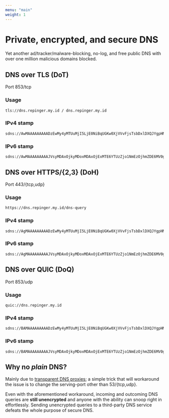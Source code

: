 ```yaml
---
menu: "main"
weight: 1
---
```


# Private, encrypted, and secure DNS

Yet another ad/tracker/malware-blocking, no-log, and free public DNS with over one million malicious domains blocked.


## DNS over TLS (DoT)
Port 853/tcp

### Usage
```
tls://dns.repinger.my.id / dns.repinger.my.id
```

### IPv4 stamp
```
sdns://AwMAAAAAAAAADzEwMy4yMTUuMjI5LjE0NiBqUGKw0XjVVvFjsTsbDxlDXQJYgpHMdVid_ubrEcjVwxZkbnMucmVwaW5nZXIubXkuaWQ6ODUz
```

### IPv6 stamp
```
sdns://AwMAAAAAAAAAJVsyMDAxOjkyMDoxMDAxOjExMTE6YTUzZjo1NmEzOjhmZDE6MV0galBisNF41VbxY7E7Gw8ZQ10CWIKRzHVYnf7m6xHI1cMSZG5zLnJlcGluZ2VyLm15Lmlk
```

## DNS over HTTPS/{2,3} (DoH)
Port 443/{tcp,udp}

### Usage
```
https://dns.repinger.my.id/dns-query
```

### IPv4 stamp
```
sdns://AgMAAAAAAAAADzEwMy4yMTUuMjI5LjE0NiBqUGKw0XjVVvFjsTsbDxlDXQJYgpHMdVid_ubrEcjVwxZkbnMucmVwaW5nZXIubXkuaWQ6NDQzCi9kbnMtcXVlcnk
```

### IPv6 stamp
```
sdns://AgMAAAAAAAAAJVsyMDAxOjkyMDoxMDAxOjExMTE6YTUzZjo1NmEzOjhmZDE6MV0galBisNF41VbxY7E7Gw8ZQ10CWIKRzHVYnf7m6xHI1cMSZG5zLnJlcGluZ2VyLm15LmlkCi9kbnMtcXVlcnk
```

## DNS over QUIC (DoQ)
Port 853/udp

### Usage
```
quic://dns.repinger.my.id
```

### IPv4 stamp
```
sdns://BAMAAAAAAAAADzEwMy4yMTUuMjI5LjE0NiBqUGKw0XjVVvFjsTsbDxlDXQJYgpHMdVid_ubrEcjVwxZkbnMucmVwaW5nZXIubXkuaWQ6ODUz
```

### IPv6 stamp
```
sdns://BAMAAAAAAAAAJVsyMDAxOjkyMDoxMDAxOjExMTE6YTUzZjo1NmEzOjhmZDE6MV0galBisNF41VbxY7E7Gw8ZQ10CWIKRzHVYnf7m6xHI1cMSZG5zLnJlcGluZ2VyLm15Lmlk
```

## Why no *plain* DNS?

Mainly due to [transparent DNS proxies](https://dnsleaktest.com/what-is-transparent-dns-proxy.html); a simple trick that will workaround the issue is to change the serving-port other than 53/{tcp,udp}.

Even with the aforementioned workaround, incoming and outcoming DNS queries are **still unencrypted** and anyone with the ability can snoop right in effortlessly. Sending unencrypted queries to a third-party DNS service defeats the whole purpose of secure DNS.
